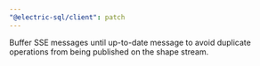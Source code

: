 ```yaml
---
"@electric-sql/client": patch
---
```


Buffer SSE messages until up-to-date message to avoid duplicate operations from being published on the shape stream.

